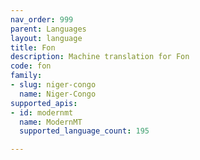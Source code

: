```yaml
---
nav_order: 999
parent: Languages
layout: language
title: Fon
description: Machine translation for Fon
code: fon
family:
- slug: niger-congo
  name: Niger-Congo
supported_apis:
- id: modernmt
  name: ModernMT
  supported_language_count: 195

---
```


